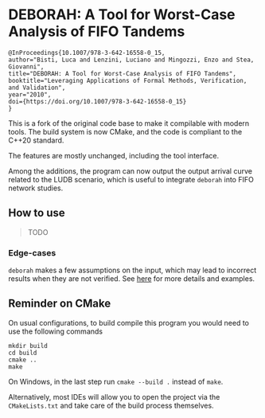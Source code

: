 # DEBORAH: A Tool for Worst-Case Analysis of FIFO Tandems

```
@InProceedings{10.1007/978-3-642-16558-0_15,
author="Bisti, Luca and Lenzini, Luciano and Mingozzi, Enzo and Stea, Giovanni",
title="DEBORAH: A Tool for Worst-Case Analysis of FIFO Tandems",
booktitle="Leveraging Applications of Formal Methods, Verification, and Validation",
year="2010",
doi={https://doi.org/10.1007/978-3-642-16558-0_15}
}
```

This is a fork of the original code base to make it compilable with modern tools.
The build system is now CMake, and the code is compliant to the C++20 standard.

The features are mostly unchanged, including the tool interface.

Among the additions, the program can now output the output arrival curve related to the LUDB scenario, which is useful to integrate `deborah` into FIFO network studies.

## How to use

> TODO

### Edge-cases

`deborah` makes a few assumptions on the input, which may lead to incorrect results when they are not verified.
See [here](/scenarios/edge-cases/) for more details and examples.

## Reminder on CMake

On usual configurations, to build compile this program you would need to use the following commands

```
mkdir build
cd build
cmake ..
make
```

On Windows, in the last step run `cmake --build .` instead of `make`.

Alternatively, most IDEs will allow you to open the project via the `CMakeLists.txt` and take care of the build process themselves.